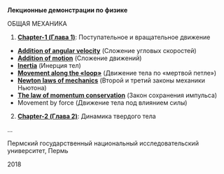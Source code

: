 **Лекционные демонстрации по физике**

ОБЩАЯ МЕХАНИКА

1. [**Chapter-1 (Глава 1)**](https://github.com/IvanSboev/demo.online.PSU/tree/master/Chapter-1): Поступательное и вращательное движение

* [**Addition of angular velocity**](https://github.com/IvanSboev/demo.online.PSU/tree/master/Chapter-1/Addition%20of%20angular%20velocity) (Сложение угловых скоростей)
* [**Addition of motion**](https://github.com/IvanSboev/demo.online.PSU/tree/master/Chapter-1/Addition%20of%20motion) (Сложение движений)
* [**Inertia**](https://github.com/IvanSboev/demo.online.PSU/tree/master/Chapter-1/Inertia) (Инерция тел) 
* [**Movement along the «loop»**](https://github.com/IvanSboev/demo.online.PSU/tree/master/Chapter-1/Movement%20along%20the%20loop) (Движение тела по «мертвой петле»)
* [**Newton laws of mechanics**](https://github.com/IvanSboev/demo.online.PSU/tree/master/Chapter-1/Newton%20laws%20of%20mechanics) (Второй и третий законы механики Ньютона)
* [**The law of momentum conservation**](https://github.com/IvanSboev/demo.online.PSU/tree/master/Chapter-1/The%20law%20of%20momentum%20conservation) (Закон сохранения импульса)
* Movement by force (Движение тела под влиянием силы)

2. [**Chapter-2 (Глава 2)**](https://github.com/IvanSboev/demo.online.PSU/tree/master/Chapter-2): Динамика твердого тела

...

Пермский государственный национальный исследовательский университет, Пермь

2018
